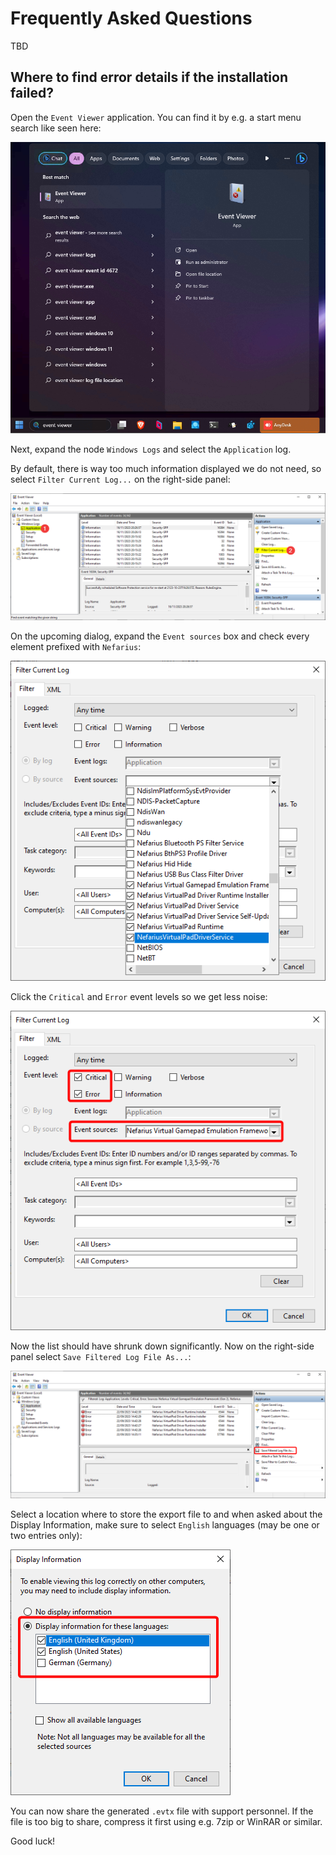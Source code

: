 # Frequently Asked Questions

TBD

## Where to find error details if the installation failed?

Open the `Event Viewer` application. You can find it by e.g. a start menu search like seen here:

![AnyDesk_3R6KNfaIMx.png](../images/AnyDesk_3R6KNfaIMx.png)

Next, expand the node `Windows Logs` and select the `Application` log.

By default, there is way too much information displayed we do not need, so select `Filter Current Log...` on the right-side panel:

![gVxmsOd44y.png](../images/gVxmsOd44y.png)

On the upcoming dialog, expand the `Event sources` box and check every element prefixed with `Nefarius`:

![mmc_Tz8BRNWnCV.png](../images/mmc_Tz8BRNWnCV.png)

Click the `Critical` and `Error` event levels so we get less noise:

![hdMNaO215y.png](../images/hdMNaO215y.png)

Now the list should have shrunk down significantly. Now on the right-side panel select `Save Filtered Log File As...`:

![IdA7f9gz1p.png](../images/IdA7f9gz1p.png)

Select a location where to store the export file to and when asked about the Display Information, make sure to select `English` languages (may be one or two entries only):

![gYnGavzf90.png](../images/gYnGavzf90.png)

You can now share the generated `.evtx` file with support personnel. If the file is too big to share, compress it first using e.g. 7zip or WinRAR or similar.

Good luck!
